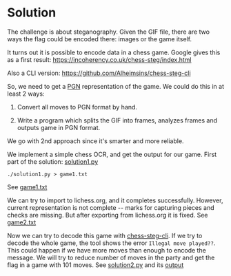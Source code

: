 # Solution

The challenge is about steganography. Given the GIF file, there are two ways the flag could be encoded there: images or the game itself.

It turns out it is possible to encode data in a chess game. Google gives this as a first result: https://incoherency.co.uk/chess-steg/index.html

Also a CLI version: https://github.com/Alheimsins/chess-steg-cli

So, we need to get a [PGN](https://en.wikipedia.org/wiki/Portable_Game_Notation) representation of the game. We could do this in at least 2 ways:

1. Convert all moves to PGN format by hand.

2. Write a program which splits the GIF into frames, analyzes frames and outputs game in PGN format.

We go with 2nd approach since it's smarter and more reliable.

We implement a simple chess OCR, and get the output for our game. First part of the solution: [solution1.py](solution1.py)

```
./solution1.py > game1.txt
```

See [game1.txt](game1.txt)

We can try to import to lichess.org, and it completes successfully. However, current representation is not complete -- marks for capturing pieces and checks are missing. But after exporting from lichess.org it is fixed. See [game2.txt](game2.txt)

Now we can try to decode this game with [chess-steg-cli](https://github.com/Alheimsins/chess-steg-cli). If we try to decode the whole game, the tool shows the error `Illegal move played??`. This could happen if we have more moves than enough to encode the message. We will try to reduce number of moves in the party and get the flag in a game with 101 moves. See [solution2.py](solution2.py) and its [output](solution2.output)
